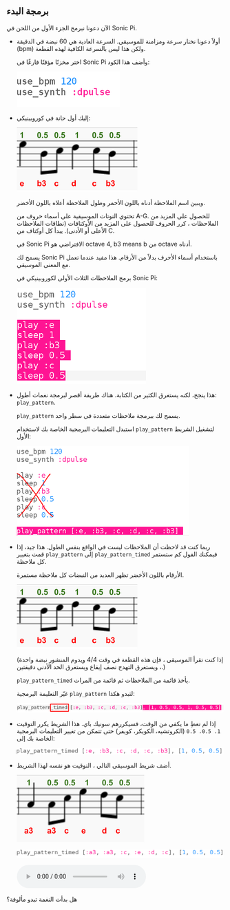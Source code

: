 ## برمجة البدء

الآن دعونا نبرمج الجزء الأول من اللحن في Sonic Pi.

+ أولاً دعونا نختار سرعة ومزامنة للموسيقى. السرعة العادية هي 60 نبضة في الدقيقة (bpm) ولكن هذا ليس بالسرعة الكافية لهذه القطعة.
    
    اختر مخزنًا مؤقتًا فارغًا في Sonic Pi وأضف هذا الكود:
    
    ![لقطة الشاشة](images/tetris-setup.png)

+ إليك أول حانة في كوروبينيكي:
    
    ![لقطة الشاشة](images/tetris-notes1.png)
    
    ويبين اسم الملاحظة أدناه باللون الأحمر وطول الملاحظة أعلاه باللون الأخضر.
    
    تحتوي النوتات الموسيقية على أسماء حروف من A-G. للحصول على المزيد من الملاحظات ، كرر الحروف للحصول على المزيد من الأوكتافات (نطاقات الملاحظات الأعلى أو الأدنى). يبدأ كل أوكتاف من C.
    
    في Sonic Pi الافتراضي هو octave 4, b3 means b من octave أدناه.
    
    يسمح لك Sonic Pi باستخدام أسماء الأحرف بدلاً من الأرقام. هذا مفيد عندما تعمل مع المعنى الموسيقي.
    
    برمج الملاحظات الثلاث الأولى لكوروبينيكي في Sonic Pi:
    
    ![لقطة الشاشة](images/tetris-start.png)

+ هذا ينجح، لكنه يستغرق الكثير من الكتابة. هناك طريقة أقصر لبرمجة نغمات أطول: `play_pattern`.
    
    `play_pattern` يسمح لك ببرمجة ملاحظات متعددة في سطر واحد.
    
    استبدل التعليمات البرمجية الخاصة بك لاستخدام `play_pattern` لتشغيل الشريط الأول:
    
    ![لقطة الشاشة](images/tetris-pattern.png)

+ ربما كنت قد لاحظت أن الملاحظات ليست في الواقع بنفس الطول. هذا جيد، إذا قمت بتغيير `play_pattern` إلى `play_pattern_timed` فيمكنك القول كم ستستمر كل ملاحظة.
    
    الأرقام باللون الأخضر تظهر العديد من النبضات كل ملاحظة مستمرة.
    
    ![لقطة الشاشة](images/tetris-notes1.png)
    
    (إذا كنت تقرأ الموسيقى ، فإن هذه القطعة في وقت 4/4 ويدوم المنشور نبضة واحدة ، ويستغرق التهدج نصف إيقاع ويستغرق الحد الأدنى دقيقتين.)
    
    `play_pattern_timed` يأخذ قائمة من الملاحظات ثم قائمة من المرات.
    
    غيّر التعليمة البرمجية `play_pattern` لتبدو هكذا:
    
    ![لقطة الشاشة](images/tetris-timed.png)

+ إذا لم تعطِ ما يكفي من الوقت، فسيكررهم سونيك باي. هذا الشريط يكرر التوقيت `1، 0.5، 0.5` (الكروتشيه، الكويكر، كويفر) حتى تتمكن من تغيير التعليمات البرمجية الخاصة بك إلى:
    
    ![لقطة الشاشة](images/tetris-timed2.png)

+ أضف شريط الموسيقى التالي ، التوقيت هو نفسه لهذا الشريط.
    
    ![لقطة الشاشة](images/tetris-notes2.png)
    
    ![لقطة الشاشة](images/tetris-bar2.png)
    
    <div id="audio-preview" class="pdf-hidden">
      <audio controls preload> <source src="resources/tetris-1.mp3" type="audio/mpeg"> المتصفح الخاص بك لا يدعم عنصر <code>الصوت </code>. </audio>
    </div>

هل بدأت النغمة تبدو مألوفة؟